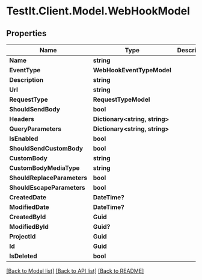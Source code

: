 # TestIt.Client.Model.WebHookModel

## Properties

Name | Type | Description | Notes
------------ | ------------- | ------------- | -------------
**Name** | **string** |  | [optional] 
**EventType** | **WebHookEventTypeModel** |  | [optional] 
**Description** | **string** |  | [optional] 
**Url** | **string** |  | [optional] 
**RequestType** | **RequestTypeModel** |  | [optional] 
**ShouldSendBody** | **bool** |  | [optional] 
**Headers** | **Dictionary&lt;string, string&gt;** |  | [optional] 
**QueryParameters** | **Dictionary&lt;string, string&gt;** |  | [optional] 
**IsEnabled** | **bool** |  | [optional] 
**ShouldSendCustomBody** | **bool** |  | [optional] 
**CustomBody** | **string** |  | [optional] 
**CustomBodyMediaType** | **string** |  | [optional] 
**ShouldReplaceParameters** | **bool** |  | [optional] 
**ShouldEscapeParameters** | **bool** |  | [optional] 
**CreatedDate** | **DateTime?** |  | [optional] 
**ModifiedDate** | **DateTime?** |  | [optional] 
**CreatedById** | **Guid** |  | [optional] 
**ModifiedById** | **Guid?** |  | [optional] 
**ProjectId** | **Guid** |  | [optional] 
**Id** | **Guid** |  | [optional] 
**IsDeleted** | **bool** |  | [optional] 

[[Back to Model list]](../README.md#documentation-for-models) [[Back to API list]](../README.md#documentation-for-api-endpoints) [[Back to README]](../README.md)

